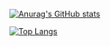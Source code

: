 [![Anurag's GitHub stats](https://github-readme-stats.vercel.app/api?username=AngeloJacobo&show_icons=true&theme=radical)](https://github.com/anuraghazra/github-readme-stats)

[![Top Langs](https://github-readme-stats.vercel.app/api/top-langs/?username=AngeloJacobo&layout=compact)](https://github.com/anuraghazra/github-readme-stats)
